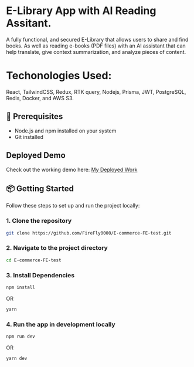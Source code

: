 # E-Library App with AI Reading Assitant.
A fully functional, and secured E-Library that allows users to share and find books. As well as reading e-books (PDF files) with an AI assistant that can help translate, give context summarization, and analyze pieces of content. 

# Techonologies Used: 
React, TailwindCSS, Redux, RTK query, Nodejs, Prisma, JWT, PostgreSQL, Redis, Docker, and AWS S3.

## 🚀 Prerequisites

- Node.js and npm installed on your system
- Git installed

## Deployed Demo
Check out the working demo here: [My Deployed Work](https://celebrated-melomakarona-cb6a65.netlify.app/)

## 📦 Getting Started
Follow these steps to set up and run the project locally:

### 1. Clone the repository

```bash
git clone https://github.com/FireFly0000/E-commerce-FE-test.git
```

### 2. Navigate to the project directory

```bash
cd E-commerce-FE-test
```

### 3. Install Dependencies

```bash
npm install
```
OR
```bash
yarn
```

### 4. Run the app in development locally

```bash
npm run dev
```
OR
```
yarn dev
```


